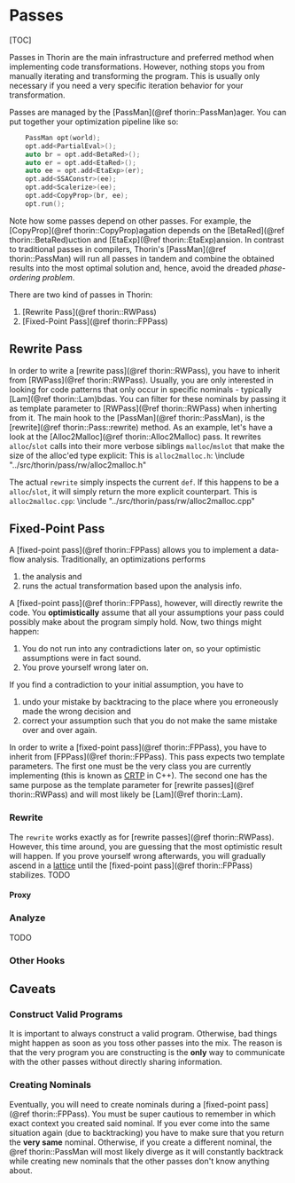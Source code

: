 # Passes

[TOC]

Passes in Thorin are the main infrastructure and preferred method when implementing code transformations.
However, nothing stops you from manually iterating and transforming the program.
This is usually only necessary if you need a very specific iteration behavior for your transformation.

Passes are managed by the [PassMan](@ref thorin::PassMan)ager.
You can put together your optimization pipeline like so:
```cpp
    PassMan opt(world);
    opt.add<PartialEval>();
    auto br = opt.add<BetaRed>();
    auto er = opt.add<EtaRed>();
    auto ee = opt.add<EtaExp>(er);
    opt.add<SSAConstr>(ee);
    opt.add<Scalerize>(ee);
    opt.add<CopyProp>(br, ee);
    opt.run();
```
Note how some passes depend on other passes.
For example, the [CopyProp](@ref thorin::CopyProp)agation depends on the [BetaRed](@ref thorin::BetaRed)uction and [EtaExp](@ref thorin::EtaExp)ansion.
In contrast to traditional passes in compilers, Thorin's [PassMan](@ref thorin::PassMan) will run all passes in tandem and combine the obtained results into the most optimal solution and, hence, avoid the dreaded *phase-ordering problem*.

There are two kind of passes in Thorin:
1. [Rewrite Pass](@ref thorin::RWPass)
2. [Fixed-Point Pass](@ref thorin::FPPass)

## Rewrite Pass

In order to write a [rewrite pass](@ref thorin::RWPass), you have to inherit from [RWPass](@ref thorin::RWPass).
Usually, you are only interested in looking for code patterns that only occur in specific nominals - typically [Lam](@ref thorin::Lam)bdas.
You can filter for these nominals by passing it as template parameter to [RWPass](@ref thorin::RWPass) when inherting from it.
The main hook to the [PassMan](@ref thorin::PassMan), is the [rewrite](@ref thorin::Pass::rewrite) method.
As an example, let's have a look at the [Alloc2Malloc](@ref thorin::Alloc2Malloc) pass.
It rewrites `alloc`/`slot` calls into their more verbose siblings `malloc`/`mslot` that make the size of the alloc'ed type explicit:
This is `alloc2malloc.h`:
\include "../src/thorin/pass/rw/alloc2malloc.h"

The actual `rewrite` simply inspects the current `def`.
If this happens to be a `alloc`/`slot`, it will simply return the more explicit counterpart.
This is `alloc2malloc.cpp`:
\include "../src/thorin/pass/rw/alloc2malloc.cpp"

## Fixed-Point Pass

A [fixed-point pass](@ref thorin::FPPass) allows you to implement a data-flow analysis.
Traditionally, an optimizations performs
1. the analysis and
2. runs the actual transformation based upon the analysis info.

A [fixed-point pass](@ref thorin::FPPass), however, will directly rewrite the code.
You **optimistically** assume that all your assumptions your pass could possibly make about the program simply hold.
Now, two things might happen:
1. You do not run into any contradictions later on, so your optimistic assumptions were in fact sound.
2. You prove yourself wrong later on.

If you find a contradiction to your initial assumption, you have to
1. undo your mistake by backtracing to the place where you erroneously made the wrong decision and
2. correct your assumption such that you do not make the same mistake over and over again.

In order to write a [fixed-point pass](@ref thorin::FPPass), you have to inherit from [FPPass](@ref thorin::FPPass).
This pass expects two template parameters.
The first one must be the very class you are currently implementing (this is known as [CRTP](https://en.wikipedia.org/wiki/Curiously_recurring_template_pattern) in C++).
The second one has the same purpose as the template parameter for [rewrite passes](@ref thorin::RWPass) and will most likely be [Lam](@ref thorin::Lam).

### Rewrite

The `rewrite` works exactly as for [rewrite passes](@ref thorin::RWPass).
However, this time around, you are guessing that the most optimistic result will happen.
If you prove yourself wrong afterwards, you will gradually ascend in a [lattice](https://en.wikipedia.org/wiki/Complete_lattice) until the [fixed-point pass](@ref thorin::FPPass) stabilizes.
TODO

#### Proxy

### Analyze

TODO

### Other Hooks

## Caveats

### Construct Valid Programs

It is important to always construct a valid program.
Otherwise, bad things might happen as soon as you toss other passes into the mix.
The reason is that the very program you are constructing is the **only** way to communicate with the other passes without directly sharing information.

### Creating Nominals

Eventually, you will need to create nominals during a [fixed-point pass](@ref thorin::FPPass).
You must be super cautious to remember in which exact context you created said nominal.
If you ever come into the same situation again (due to backtracking) you have to make sure that you return the **very same** nominal.
Otherwise, if you create a different nominal, the @ref thorin::PassMan will most likely diverge as it will constantly backtrack while creating new nominals that the other passes don't know anything about.
